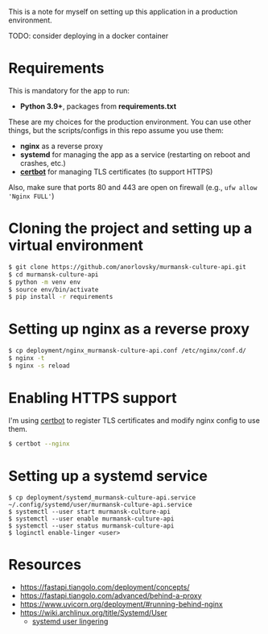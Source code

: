 This is a note for myself on setting up this application in a production environment.

TODO: consider deploying in a docker container

# Requirements

This is mandatory for the app to run:
- **Python 3.9+**, packages from **requirements.txt**

These are my choices for the production environment. 
You can use other things, but the scripts/configs in this repo assume you use them:
- **nginx** as a reverse proxy
- **systemd** for managing the app as a service (restarting on reboot and crashes, etc.)
- [**certbot**](https://certbot.eff.org/about/) for managing TLS certificates (to support HTTPS)

Also, make sure that ports 80 and 443 are open on firewall (e.g., `ufw allow 'Nginx FULL'`)

# Cloning the project and setting up a virtual environment
```bash
$ git clone https://github.com/anorlovsky/murmansk-culture-api.git
$ cd murmansk-culture-api
$ python -m venv env
$ source env/bin/activate
$ pip install -r requirements
```

# Setting up nginx as a reverse proxy
```bash
$ cp deployment/nginx_murmansk-culture-api.conf /etc/nginx/conf.d/
$ nginx -t
$ nginx -s reload
```

# Enabling HTTPS support
I'm using [certbot](https://certbot.eff.org/lets-encrypt/debianbuster-nginx) to register TLS certificates and modify nginx config to use them.

```bash
$ certbot --nginx
```

# Setting up a systemd service
```
$ cp deployment/systemd_murmansk-culture-api.service ~/.config/systemd/user/murmansk-culture-api.service
$ systemctl --user start murmansk-culture-api  
$ systemctl --user enable murmansk-culture-api  
$ systemctl --user status murmansk-culture-api
$ loginctl enable-linger <user>
```

# Resources
- https://fastapi.tiangolo.com/deployment/concepts/
- https://fastapi.tiangolo.com/advanced/behind-a-proxy
- https://www.uvicorn.org/deployment/#running-behind-nginx
- https://wiki.archlinux.org/title/Systemd/User
	- [systemd user lingering](https://wiki.archlinux.org/title/Systemd/User#Automatic_start-up_of_systemd_user_instances) 
